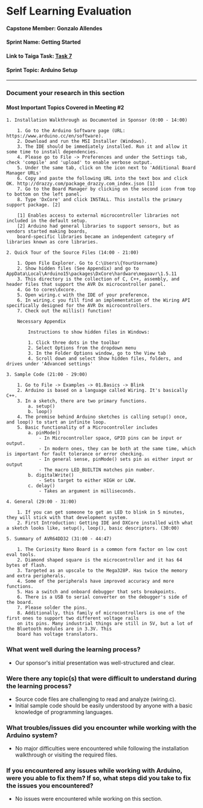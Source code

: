 # Self Learning Evaluation

#### Capstone Member:	Gonzalo Allendes  
#### Sprint Name:		Getting Started  
#### Link to Taiga Task:	[Task 7](https://tree.taiga.io/project/bookstrong-introduction-to-microcontroller/task/7)
#### Sprint Topic:		Arduino Setup

---

### Document your research in this section

#### Most Important Topics Covered in Meeting #2

```
1. Installation Walkthrough as Documented in Sponsor (0:00 - 14:00)

    1. Go to the Arduino Software page (URL: https://www.arduino.cc/en/software).
    2. Download and run the MSI Installer (Windows).
    3. The IDE should be immediately installed. Run it and allow it some time to install dependencies.
    4. Please go to File -> Preferences and under the Settings tab, check 'compile' and 'upload' to enable verbose output.
    5. Under the same tab, click on the icon next to 'Additional Board Manager URLs'
    6. Copy and paste the following URL into the text box and click OK. http://drazzy.com/package_drazzy.com_index.json [1]
    7. Go to the Board Manager by clicking on the second icon from top to bottom on the left panel.
    8. Type 'DxCore' and click INSTALL. This installs the primary support package. [2]

    [1] Enables access to external microcontroller libraries not included in the default setup.  
    [2] Arduino had general libraries to support sensors, but as vendors started making boards,
    board-specific libraries became an independent category of libraries known as core libraries.

2. Quick Tour of the Source Files (14:00 - 21:00)

    1. Open File Explorer. Go to C:\Users\{YourUsername}
    2. Show hidden files (See Appendix) and go to AppData\Local\Arduino15\packages\DxCore\hardware\megaavr\1.5.11
    3. This directory is the collection of C, C++, assembly, and header files that support the AVR Dx microcontroller panel.  
    4. Go to cores\dxcore.
    5. Open wiring.c with the IDE of your preference. 
    6. In wiring.c you fill find an implementation of the Wiring API specifically designed for the AVR Dx microcontrollers.
    7. Check out the millis() function!

    Necessary Appendix
    
        Instructions to show hidden files in Windows:
    
        1. Click three dots in the toolbar
        2. Select Options from the dropdown menu
        3. In the Folder Options window, go to the View tab
        4. Scroll down and select Show hidden files, folders, and drives under 'Advanced settings'

3. Sample Code (21:00 - 29:00)

    1. Go to File -> Examples -> 01.Basics -> Blink
    2. Arduino is based on a language called Wiring. It's basically C++.
    3. In a sketch, there are two primary functions.
        a. setup()
        b. loop()
    4. The premise behind Arduino sketches is calling setup() once, and loop() to start an infinite loop.
    5. Basic functionality of a Microcontroller includes
        a. pinMode()
            - In Microcontroller space, GPIO pins can be input or output.
            - In modern ones, they can be both at the same time, which is important for fault tolerance or error checking.
            - In general sense, pinMode() sets pin as either input or output
            - The macro LED_BUILTIN matches pin number.
        b. digitalWrite()
            - Sets target to either HIGH or LOW.
        c. delay()
            - Takes an argument in milliseconds.

4. General (29:00 - 31:00)

    1. If you can get someone to get an LED to blink in 5 minutes, they will stick with that development system.
    2. First Introduction: Getting IDE and DXCore installed with what a sketch looks like, setup(), loop(), basic descriptors. (30:00) 

5. Summary of AVR64DD32 (31:00 - 44:47)

    1. The Curiosity Nano Board is a common form factor on low cost eval tools.
    2. Diamond shaped square is the microcontroller and it has 64 bytes of flash.
    3. Targeted as an upscale to the Mega328P. Has twice the memory and extra peripherals.
    4. Some of the peripherals have improved accuracy and more functions.
    5. Has a switch and onboard debugger that sets breakpoints.
    6. There is a USB to serial converter on the debugger's side of the board.
    7. Please solder the pins.
    8. Additionally, this family of microcontrollers is one of the first ones to support two different voltage rails
    on its pins. Many industrial things are still in 5V, but a lot of the Bluetooth modules are in 3.3V. This
    board has voltage translators.

```

### What went well during the learning process?

- Our sponsor's initial presentation was well-structured and clear. 

### Were there any topic(s) that were difficult to understand during the learning process?

- Source code files are challenging to read and analyze (wiring.c).
- Initial sample code should be easily understood by anyone with a basic knowledge of programming languages.

### What troubles/issues did you encounter while working with the Arduino system?

- No major difficulties were encountered while following the installation walkthrough or visiting the required files.

### If you encountered any issues while working with Arduino, were you able to fix them? If so, what steps did you take to fix the issues you encountered?

- No issues were encountered while working on this section.